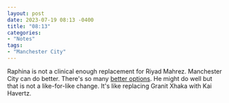 ```yaml
---
layout: post
date: 2023-07-19 08:13 -0400
title: "08:13"
categories:
- "Notes"
tags:
- "Manchester City"
---
```


Raphina is not a clinical enough replacement for Riyad Mahrez. Manchester City can do better. There's so many [better options](https://tacticsjournal.com/2023/07/17/09-52/). He might do well but that is not a like-for-like change. It's like replacing Granit Xhaka with Kai Havertz.
